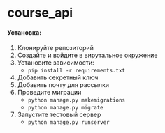 # course_api

#### Установка:
1. Клонируйте репозиторий
2. Создайте и войдите в вирутальное окружение
3. Установите зависимости:
    - `pip install -r requirements.txt`
4. Добавить секретный ключ
5. Добавить почту для рассылки
6. Проведите миграции
    - `python manage.py makemigrations`
    - `python manage.py migrate`
7. Запустите тестовый сервер
    - `python manage.py runserver`